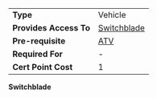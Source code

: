 |                        |                                        |
| ---------------------- | -------------------------------------- |
| **Type**               | Vehicle                                |
| **Provides Access To** | [Switchblade](../items/Switchblade.md) |
| **Pre-requisite**      | [ATV](<ATV_(Certification).md>)        |
| **Required For**       | \-                                     |
| **Cert Point Cost**    | 1                                      |

**Switchblade**

<!--[Category:Certification](Category:Certification.md)-->
